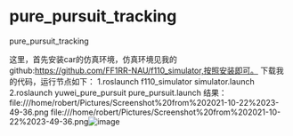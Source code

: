 # pure_pursuit_tracking
pure_pursuit_tracking

这里，首先安装car的仿真环境，仿真环境见我的github:https://github.com/FF1RR-NAU/f110_simulator,按照安装即可。
下载我的代码，运行节点如下：
1.roslaunch f110_simulator simulator.launch
2.roslaunch yuwei_pure_pursuit pure_pursuit.launch
结果：
file:///home/robert/Pictures/Screenshot%20from%202021-10-22%2023-49-36.png
file:///home/robert/Pictures/Screenshot%20from%202021-10-22%2023-49-36.png![image](https://user-images.githubusercontent.com/21233498/138485236-e2b7db5c-4aab-431a-b1b6-8ff82e1b0e54.png)
